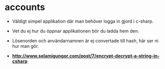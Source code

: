# accounts
- Väldigt simpel applikation där man behöver logga in gjord i c-sharp.
- Vet du ej hur du öppnar applikationen bör du ladda hem den.

- Lösenorden och användarnamnen är ej convertade till hash, här ser ni hur man gör.
- **http://www.selamigungor.com/post/7/encrypt-decrypt-a-string-in-csharp**
